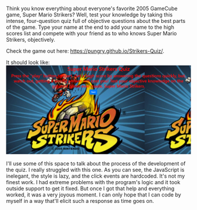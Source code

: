 Think you know everything about everyone's favorite 2005 GameCube game, Super Mario Strikers? Well, test your knowledge by taking this intense, four-question quiz full of objective questions about the best parts of the game. Type your name at the end to add your name to the high scores list and compete with your friend as to who knows Super Mario Strikers, objectively.

Check the game out here: https://pungry.github.io/Strikers-Quiz/.

It should look like: ![Screenshot of Title Page](strikers.png)

I'll use some of this space to talk about the process of the development of the quiz. I really struggled with this one. As you can see, the JavaScript is inelegant, the style is lazy, and the click events are hardcoded. It's not my finest work. I had extreme problems with the program's logic and it took outside support to get it fixed. But once I got that help and everything worked, it was a very joyous moment. I can only hope that I can code by myself in a way that'll elicit such a response as time goes on.
